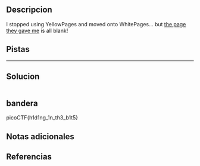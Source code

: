 ## Descripcion
I stopped using YellowPages and moved onto WhitePages... but [the page they gave me](https://jupiter.challenges.picoctf.org/static/74274b96fe966126a1953c80762af80d/whitepages.txt) is all blank!

## Pistas 
****** 
## Solucion
```

```
## bandera
picoCTF{h1d1ng_1n_th3_b1t5}

## Notas adicionales 

## Referencias